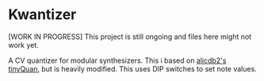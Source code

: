 # Kwantizer

[WORK IN PROGRESS] This project is still ongoing and files here might not work yet.

A CV quantizer for modular synthesizers. This i based on [alicdb2's tinyQuan](https://github.com/alicedb2/tinyQuan), but is heavily modified. This uses DIP switches to set note values.

